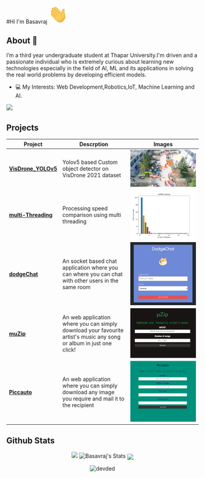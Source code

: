 #Hi I'm Basavraj <img src="https://raw.githubusercontent.com/ABSphreak/ABSphreak/master/gifs/Hi.gif" width="50px">

## About 🚀
I’m a third year undergraduate student at Thapar University.I'm driven and a passionate individual who is extremely curious about learning new technologies especially in the field of AI, ML and its applications in solving the real world problems by developing efficient models.

- 💻 My Interests: Web Development,Robotics,IoT, Machine Learning and AI.

![](https://activity-graph.herokuapp.com/graph?username=basavraj-chinagundi&theme=react-dark&hide_border=true&area=true)

<!-- <table>
  <tr>
      <td><a href="https://github.com/basavraj-chinagundi"><img src="https://github.githubassets.com/images/modules/logos_page/GitHub-Mark.png" alt="GitHub"></a></td>
    <td><a href="https://twitter.com/ChinagundiRaj"><img src="https://cdn.jsdelivr.net/npm/simple-icons@v3/icons/twitter.svg" alt="Twitter" width="22px"></a></td>
    <td><a href="https://www.linkedin.com/in/basavrajchinagundi/"><img src="https://cdn.jsdelivr.net/npm/simple-icons@v3/icons/linkedin.svg" alt="LinkedIn" width="22px"></a></td>
    <td><a href="mailto:rajchinagundi10@gmail.com"><img src="https://img.shields.io/badge/Gmail--_.svg?style=social&logo=gmail" alt="Gmail" width="22px"></a></td>
    <td><a href="https://www.instagram.com/rajchinagundi/"><img src="https://cdn.jsdelivr.net/npm/simple-icons@v3/icons/instagram.svg" alt="Instagram" width="22px"></a></td>
  </tr>
</table> -->

## Projects

|Project | Descrption | Images |
|--|--|--|
|**[VisDrone_YOLOv5](https://github.com/basavraj-chinagundi/VisDrone_YOLOv5)**| Yolov5 based Custom object detector on VisDrone 2021 dataset|![example](https://github.com/basavraj-chinagundi/VisDrone_YOLOv5/blob/main/images/1.jpg)|
|**[multi-Threading](https://github.com/basavraj-chinagundi/multi-threading)**| Processing speed comparison using multi threading|![example](https://github.com/basavraj-chinagundi/multi-threading/blob/main/thread.jpeg)|
|**[dodgeChat](https://dodgechat.herokuapp.com/)**| An socket based chat application where you can where you can chat with other users in the same room |![example](https://github.com/basavraj-chinagundi/dodgeChat/blob/main/Screenshot%20from%202021-04-28%2000-23.png)|
|**[muZip](https://muzip.herokuapp.com/)**| An web application where you can simply download your favourite artist's music any song or album in just one click!|![example](https://github.com/basavraj-chinagundi/muzip/blob/main/muzip.png)|
|**[Piccauto](https://piccauto.herokuapp.com/)**| An web application where you can simply download any image you require and mail it to the recipient|![example](https://github.com/basavraj-chinagundi/Piccauto/blob/main/Piccauto.png)|

## Github Stats
<div align="center">
<img src="https://github-readme-streak-stats.herokuapp.com/?user=basavraj-chinagundi">

<img src="https://github-readme-stats.vercel.app/api?username=basavraj-chinagundi&count_private=true&show_icons=true&theme=light" alt="Basavraj's Stats"/>

<img align="center" src="https://github-readme-stats.vercel.app/api/top-langs/?username=basavraj-chinagundi&layout=compact&theme=light"/>


<br>
<p align="center"> <img src="https://komarev.com/ghpvc/?username=basavraj-chinagundi" alt="devded" /> </p>
</div>
<!-- ### Connect with me:

[<img align="left" alt="R4 AI | YouTube" width="22px" src="https://cdn.jsdelivr.net/npm/simple-icons@v3/icons/youtube.svg" />][youtube]
[<img align="left" alt="Raj| Twitter" width="22px" src="https://cdn.jsdelivr.net/npm/simple-icons@v3/icons/twitter.svg" />][twitter]
[<img align="left" alt="Raj| LinkedIn" width="22px" src="https://cdn.jsdelivr.net/npm/simple-icons@v3/icons/linkedin.svg" />][linkedin]
[<img align="left" alt="Raj | Instagram" width="22px" src="https://cdn.jsdelivr.net/npm/simple-icons@v3/icons/instagram.svg" />][instagram]

<br />


---

[twitter]: https://twitter.com/ChinagundiRaj
[youtube]: https://www.youtube.com/channel/UCNSafXd4krHl8M17af4lABg
[instagram]: https://www.instagram.com/rajchinagundi/
[linkedin]: https://www.linkedin.com/in/basavrajchinagundi/ -->
